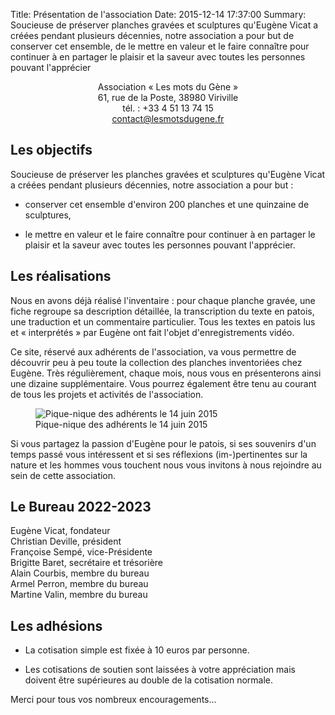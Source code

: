 Title: Présentation de l'association
Date: 2015-12-14 17:37:00
Summary: Soucieuse de préserver planches gravées et sculptures
    qu'Eugène Vicat a créées pendant plusieurs décennies, notre
    association a pour but de conserver cet ensemble, de le mettre en
    valeur et le faire connaître pour continuer à en partager le
    plaisir et la saveur avec toutes les personnes pouvant l'apprécier


<p style="text-align: center;">
  Association « Les mots du Gène »<br>
  61, rue de la Poste, 38980 Viriville<br>
  tél. : +33 4 51 13 74 15<br>
  <a href="mailto:contact@lesmotsdugene.fr">contact@lesmotsdugene.fr</a>
</p>

## Les objectifs

Soucieuse de préserver les planches gravées et sculptures qu'Eugène
Vicat a créées pendant plusieurs décennies, notre association a pour
but :

- conserver cet ensemble d'environ 200 planches et une quinzaine de
  sculptures,

- le mettre en valeur et le faire connaître pour continuer à en
  partager le plaisir et la saveur avec toutes les personnes pouvant
  l'apprécier.

## Les réalisations

Nous en avons déjà réalisé l'inventaire : pour chaque planche gravée,
une fiche regroupe sa description détaillée, la transcription du texte
en patois, une traduction et un commentaire particulier. Tous les
textes en patois lus et « interprétés » par Eugène ont fait l'objet
d'enregistrements vidéo.

Ce site, réservé aux adhérents de l'association, va vous permettre de
découvrir peu à peu toute la collection des planches inventoriées chez
Eugène. Très régulièrement, chaque mois, nous vous en présenterons
ainsi une dizaine supplémentaire. Vous pourrez également être tenu au
courant de tous les projets et activités de l'association.

<figure class="image-block" style="float: center;">
  <img alt="Pique-nique des adhérents le 14 juin 2015" src="{static}/images/assemblee_pique-nique.png">
  <figcaption style="max-width: 579px">Pique-nique des adhérents le 14 juin 2015</figcaption>
</figure>

Si vous partagez la passion d'Eugène pour le patois, si ses souvenirs
d'un temps passé vous intéressent et si ses réflexions
(im-)pertinentes sur la nature et les hommes vous touchent nous vous
invitons à nous rejoindre au sein de cette association.

## Le Bureau 2022-2023

<p>
    Eugène Vicat, fondateur<br>
    Christian Deville, président<br>
    Françoise Sempé, vice-Présidente<br>
    Brigitte Baret, secrétaire et trésorière<br>
    Alain Courbis, membre du bureau<br>
    Armel Perron, membre du bureau<br>
    Martine Valin, membre du bureau<br>
</p>

## Les adhésions

- La cotisation simple est fixée à 10 euros par personne.

- Les cotisations de soutien sont laissées à votre appréciation mais
  doivent être supérieures au double de la cotisation normale.

Merci pour tous vos nombreux encouragements...
